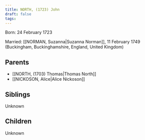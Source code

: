 ```yaml
---
title: NORTH, (1723) John
draft: false
tags:
---
```

Born: 24 February 1723

Married: [[NORMAN, Suzanna|Suzanna Norman]], 11 February 1749 (Buckingham, Buckinghamshire, England, United Kingdom)

## Parents
- [[NORTH, (1703) Thomas|Thomas North]]
- [[NICKOSON, Alice|Alice Nickoson]]

## Siblings
Unknown

## Children
Unknown